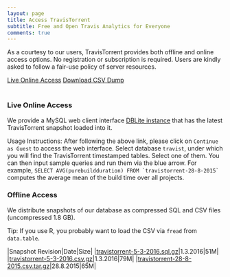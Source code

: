 ```yaml
---
layout: page
title: Access TravisTorrent
subtitle: Free and Open Travis Analytics for Everyone
comments: true
---
```


As a courtesy to our users, TravisTorrent provides both offline and online
access options. No registration or subscription is required. Users are kindly asked to follow a fair-use policy of server resources.

<div class="get-started-wrap"><a class="btn btn-success btn-lg get-started-btn" href="/dblite/">Live Online Access</a> <a class="btn btn-success btn-lg get-started-btn" href="https://testroots.org/travistorrentdumps/travistorrent-5-3-2016.csv.gz">Download CSV Dump</a></div>
<br>

### Live Online Access
We provide a MySQL web client interface [DBLite instance](/dblite/) that
has the latest TravisTorrent snapshot loaded into it.

Usage Instructions: After following the above link, please click on `Continue
as Guest` to access the web interface.  Select database `travist`, under which
you will find the TravisTorrent timestamped tables. Select one of them. You can
then input sample queries and run them via the blue arrow.  For example,
``SELECT AVG(purebuildduration) FROM `travistorrent-28-8-2015` `` computes the
average mean of the build time over all projects.

### Offline Access
We distribute snapshots of our database as compressed SQL and CSV files (uncompressed 1.8 GB).

Tip: If you use R, you probably want to load the CSV via `fread` from `data.table`.

|Snapshot Revision|Date|Size|
|[travistorrent-5-3-2016.sql.gz](https://testroots.org/travistorrentdumps/travistorrent-5-3-2016.sql.gz)|1.3.2016|51M|
|[travistorrent-5-3-2016.csv.gz](https://testroots.org/travistorrentdumps/travistorrent-5-3-2016.csv.gz)|1.3.2016|79M|
|[travistorrent-28-8-2015.csv.tar.gz](https://testroots.org/travistorrentdumps/travistorrent-28-8-2015.csv.tar.gz)|28.8.2015|65M|
